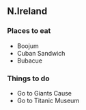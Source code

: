 ## N.Ireland

### Places to eat
- Boojum
- Cuban Sandwich
- Bubacue

### Things to do
- Go to Giants Cause
- Go to Titanic Museum 
